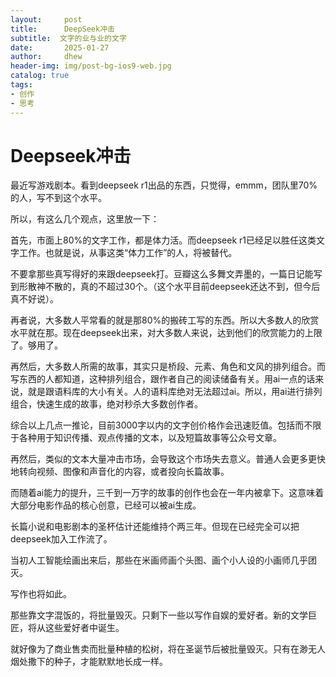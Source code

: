 ```yaml
---
layout:     post
title:      DeepSeek冲击
subtitle:  文字的业与业的文字
date:       2025-01-27
author:     dhew
header-img: img/post-bg-ios9-web.jpg
catalog: true
tags:
- 创作
- 思考
---
```


# Deepseek冲击
最近写游戏剧本。看到deepseek r1出品的东西，只觉得，emmm，团队里70%的人，写不到这个水平。

所以，有这么几个观点，这里放一下：

首先，市面上80%的文字工作，都是体力活。而deepseek r1已经足以胜任这类文字工作。也就是说，从事这类“体力工作”的人，将被替代。

不要拿那些真写得好的来跟deepseek打。豆瓣这么多舞文弄墨的，一篇日记能写到形散神不散的，真的不超过30个。（这个水平目前deepseek还达不到，但今后真不好说）。

再者说，大多数人平常看的就是那80%的搬砖工写的东西。所以大多数人的欣赏水平就在那。现在deepseek出来，对大多数人来说，达到他们的欣赏能力的上限了。够用了。

再然后，大多数人所需的故事，其实只是桥段、元素、角色和文风的排列组合。而写东西的人都知道，这种排列组合，跟作者自己的阅读储备有关。用ai一点的话来说，就是跟语料库的大小有关。人的语料库绝对无法超过ai。所以，用ai进行排列组合，快速生成的故事，绝对秒杀大多数创作者。

综合以上几点一推论，目前3000字以内的文字创价格作会迅速贬值。包括而不限于各种用于知识传播、观点传播的文本，以及短篇故事等公众号文章。

再然后，类似的文本大量冲击市场，会导致这个市场失去意义。普通人会更多更快地转向视频、图像和声音化的内容，或者投向长篇故事。

而随着ai能力的提升，三千到一万字的故事的创作也会在一年内被拿下。这意味着大部分电影作品的核心创意，已经可以被ai生成。

长篇小说和电影剧本的圣杯估计还能维持个两三年。但现在已经完全可以把deepseek加入工作流了。

当初人工智能绘画出来后，那些在米画师画个头图、画个小人设的小画师几乎团灭。

写作也将如此。

那些靠文字混饭的，将批量毁灭。只剩下一些以写作自娱的爱好者。新的文学巨匠，将从这些爱好者中诞生。

就好像为了商业售卖而批量种植的松树，将在圣诞节后被批量毁灭。只有在渺无人烟处撒下的种子，才能默默地长成一样。
